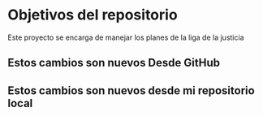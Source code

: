 # Objetivos del repositorio

Este proyecto se encarga de manejar los planes de la liga de la justicia

## Estos cambios son nuevos Desde GitHub
## Estos cambios son nuevos desde mi repositorio local